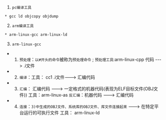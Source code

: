 1. `pc编译工具`
```
* gcc ld objcopy objdump
```
2. `arm编译工具`
```
* arm-linux-gcc arm-linux-ld
```
3. `arm-linux-gcc`
* 1) `预处理`：`以#开头的命令`被称为`预处理命令` ; `预处理工具`:arm-linux-cpp 代码 ---> .i文件
* 2) `编译`：工具： cc1    .i文件---> 汇编代码
* 3) `汇编`： 汇编代码 ---> 一定格式的机器代码(表现为ELF目标文件(OBJ文件)) 工具：arm-linux-as
     `反汇编`：机器代码 ---> 汇编代码
* 4) `连接`：`3)中生成的OBJ文件、系统库的OBJ文件、库文件连接起来` ---> 在特定平台运行的可执行文件 工具： arm-linux-ld